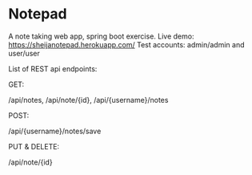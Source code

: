 # Notepad
A note taking web app, spring boot exercise. 
Live demo:  https://sheijanotepad.herokuapp.com/
Test accounts: admin/admin and user/user

List of REST api endpoints:

GET:

/api/notes, 
/api/note/{id}, 
/api/{username}/notes

POST:

/api/{username}/notes/save

PUT & DELETE:

/api/note/{id}
